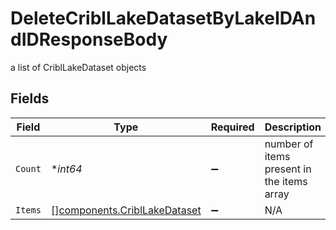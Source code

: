 # DeleteCriblLakeDatasetByLakeIDAndIDResponseBody

a list of CriblLakeDataset objects


## Fields

| Field                                                                        | Type                                                                         | Required                                                                     | Description                                                                  |
| ---------------------------------------------------------------------------- | ---------------------------------------------------------------------------- | ---------------------------------------------------------------------------- | ---------------------------------------------------------------------------- |
| `Count`                                                                      | **int64*                                                                     | :heavy_minus_sign:                                                           | number of items present in the items array                                   |
| `Items`                                                                      | [][components.CriblLakeDataset](../../models/components/cribllakedataset.md) | :heavy_minus_sign:                                                           | N/A                                                                          |